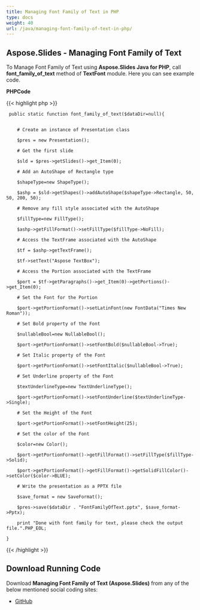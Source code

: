 ```yaml
---
title: Managing Font Family of Text in PHP
type: docs
weight: 40
url: /java/managing-font-family-of-text-in-php/
---
```


## **Aspose.Slides - Managing Font Family of Text**
To Manage Font Family of Text using **Aspose.Slides Java for PHP**, call **font_family_of_text** method of **TextFont** module. Here you can see example code.

**PHPCode**

{{< highlight php >}}

     public static function font_family_of_text($dataDir=null){


        # Create an instance of Presentation class

        $pres = new Presentation();

        # Get the first slide

        $sld = $pres->getSlides()->get_Item(0);

        # Add an AutoShape of Rectangle type

        $shapeType=new ShapeType();

        $ashp = $sld->getShapes()->addAutoShape($shapeType->Rectangle, 50, 50, 200, 50);

        # Remove any fill style associated with the AutoShape

        $fillType=new FillType();

        $ashp->getFillFormat()->setFillType($fillType->NoFill);

        # Access the TextFrame associated with the AutoShape

        $tf = $ashp->getTextFrame();

        $tf->setText("Aspose TextBox");

        # Access the Portion associated with the TextFrame

        $port = $tf->getParagraphs()->get_Item(0)->getPortions()->get_Item(0);

        # Set the Font for the Portion

        $port->getPortionFormat()->setLatinFont(new FontData("Times New Roman"));

        # Set Bold property of the Font

        $nullableBool=new NullableBool();

        $port->getPortionFormat()->setFontBold($nullableBool->True);

        # Set Italic property of the Font

        $port->getPortionFormat()->setFontItalic($nullableBool->True);

        # Set Underline property of the Font

        $textUnderlineType=new TextUnderlineType();

        $port->getPortionFormat()->setFontUnderline($textUnderlineType->Single);

        # Set the Height of the Font

        $port->getPortionFormat()->setFontHeight(25);

        # Set the color of the Font

        $color=new Color();

        $port->getPortionFormat()->getFillFormat()->setFillType($fillType->Solid);

        $port->getPortionFormat()->getFillFormat()->getSolidFillColor()->setColor($color->BLUE);

        # Write the presentation as a PPTX file

        $save_format = new SaveFormat();

        $pres->save($dataDir . "FontFamilyOfText.pptx", $save_format->Pptx);

        print "Done with font family for text, please check the output file.".PHP_EOL;

    }

{{< /highlight >}}
## **Download Running Code**
Download **Managing Font Family of Text (Aspose.Slides)** from any of the below mentioned social coding sites:

- [GitHub](https://github.com/aspose-slides/Aspose.Slides-for-Java/blob/master/Plugins/Aspose_Slides_Java_for_PHP/src/aspose/slides/WorkingWithText/TextFont.php)
